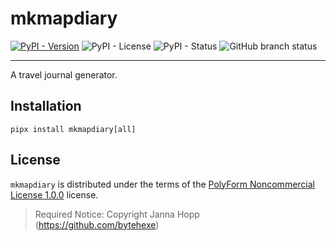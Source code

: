 # mkmapdiary

[![PyPI - Version](https://img.shields.io/pypi/v/mkmapdiary.svg)](https://pypi.org/project/mkmapdiary)
![PyPI - License](https://img.shields.io/pypi/l/mkmapdiary)
![PyPI - Status](https://img.shields.io/pypi/status/mkmapdiary)
![GitHub branch status](https://img.shields.io/github/checks-status/bytehexe/mkmapdiary/main)

-----

A travel journal generator.

## Installation

```console
pipx install mkmapdiary[all]
```

## License

`mkmapdiary` is distributed under the terms of the [PolyForm Noncommercial License 1.0.0](https://polyformproject.org/licenses/noncommercial/1.0.0/) license.

> Required Notice: Copyright Janna Hopp (https://github.com/bytehexe)